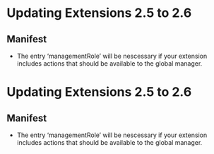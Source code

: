 <!--
author:
    - 'Joel Bout'
created_at: '2013-11-18 11:19:39'
updated_at: '2013-11-18 11:19:39'
tags:
    - 'TAO 2 6'
-->

Updating Extensions 2.5 to 2.6
==============================

Manifest
--------

-   The entry ‘managementRole’ will be nescessary if your extension includes actions that should be available to the global manager.

Updating Extensions 2.5 to 2.6
==============================

Manifest
--------

-   The entry ‘managementRole’ will be nescessary if your extension includes actions that should be available to the global manager.


